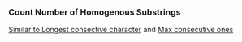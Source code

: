 ### __Count Number of Homogenous Substrings__
[Similar to Longest consective character](https://github.com/gauravkr0071/Data_Structures_and_Algorithms/blob/master/Strings/Longest%20Consecutive%20Characters.md) and [Max consecutive ones](https://github.com/gauravkr0071/Data_Structures_and_Algorithms/blob/master/ARRAY/Max%20Consecutive%20Ones.md)
